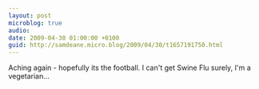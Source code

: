 ```yaml
---
layout: post
microblog: true
audio: 
date: 2009-04-30 01:00:00 +0100
guid: http://samdeane.micro.blog/2009/04/30/t1657191750.html
---
```

Aching again - hopefully its the football. I can't get Swine Flu surely, I'm a vegetarian...
